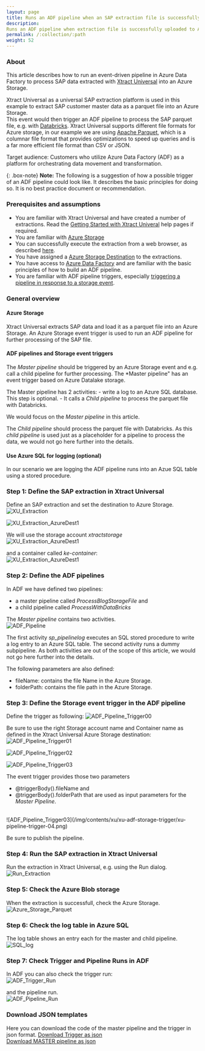 ```yaml
---
layout: page
title: Runs an ADF pipeline when an SAP extraction file is successfully uploaded to Azure storage
description: 
Runs an ADF pipeline when extraction file is successfully uploaded to Azure storage
permalink: /:collection/:path
weight: 52
---
```



### About

This article describes how to run an event-driven pipeline in Azure Data Factory to process SAP data extracted with [Xtract Universal](https://theobald-software.com/en/xtract-universal/) into an Azure Storage. </br>

Xtract Universal as a universal SAP extraction platform is used in this example to extract SAP customer master data as a parquet file into an Azure Storage. <br> 
This event would then trigger an ADF pipeline to process the SAP parquet file, e.g. with [Databricks](https://docs.microsoft.com/en-us/azure/databricks/scenarios/what-is-azure-databricks).
Xtract Universal supports different file formats for Azure storage, in our example we are using [Apache Parquet](https://docs.microsoft.com/en-us/azure/databricks/data/data-sources/read-parquet), which is a columnar file format that provides optimizations to speed up queries and is a far more efficient file format than CSV or JSON.

Target audience: Customers who utilize Azure Data Factory (ADF) as a platform for orchestrating data movement and transformation. <br>

{: .box-note}
**Note:** The following is a suggestion of how a possible trigger of an ADF pipeline could look like. It describes the basic principles for doing so. It is no best practice document or recommendation.

### Prerequisites and assumptions

- You are familiar with Xtract Universal and have created a number of extractions. Read the [Getting Started with Xtract Univeral](https://help.theobald-software.com/en/xtract-universal/getting-started) help pages if required.
- You are familiar with [Azure Storage](https://docs.microsoft.com/en-us/azure/storage/common/storage-introduction)
- You can successfully execute the extraction from a web browser, as described [here](https://help.theobald-software.com/en/xtract-universal/getting-started/run-an-extraction#url-and-command-line-3).
- You have assigned a [Azure Storage Destination](https://help.theobald-software.com/en/xtract-universal/destinations/azure-storage) to the extractions.<br> 
- You have access to [Azure Data Factory](https://docs.microsoft.com/en-us/azure/data-factory/) and are familiar with the basic principles of how to build an ADF pipeline.
- You are familiar with ADF pipeline triggers, especially [triggering a pipeline in response to a storage event](https://docs.microsoft.com/en-us/azure/data-factory/how-to-create-event-trigger?tabs=data-factory). 


### General overview

#### Azure Storage 
Xtract Universal extracts SAP data and load it as a parquet file into an Azure Storage. An Azure Storage event trigger is used to run an ADF pipeline for further processing of the SAP file. 

#### ADF pipelines and Storage event triggers
The *Master pipeline* should be triggered by an Azure Storage event and e.g. call a child pipeline for further processing. The *Master pipeline" has an event trigger based on Azure Datalake storage. 

The Master pipeline has 2 activities:
	- write a log to an Azure SQL database. This step is optional.
	- It calls a *Child pipeline* to process the parquet file with Databricks.

We would focus on the *Master pipeline* in this article. 

The *Child pipeline* should process the parquet file with Databricks. As this *child pipeline* is used just as a placeholder for a pipeline to process the data, we would not go here further into the details. 

#### Use Azure SQL for logging (optional)
In our scenario we are logging the ADF pipeline runs into an Azue SQL table using a stored procedure. 

### Step 1: Define the SAP extraction in Xtract Universal

Define an SAP extraction and set the destination to Azure Storage.</br>
![XU_Extraction](/img/contents/xu/xu-adf-storage-trigger/xu-extraction-azure-destination.png)

![XU_Extraction_AzureDest1](/img/contents/xu/xu-adf-storage-trigger/xu-exraction-destination.png)

We will use the storage account *xtractstorage*</br>
![XU_Extraction_AzureDest1](/img/contents/xu/xu-adf-storage-trigger/xu-azure-destination-01.png)

and a container called *ke-container*:</br>
![XU_Extraction_AzureDest1](/img/contents/xu/xu-adf-storage-trigger/xu-azure-destination-02.png)

### Step 2: Define the ADF pipelines 

In ADF we have defined two pipelines: 
- a master pipeline called *ProcessBlogStorageFile* and 
- a child pipeline called *ProcessWithDataBricks* 

The *Master pipeline* contains two activities.</br>
![ADF_Pipeline](/img/contents/xu/xu-adf-storage-trigger/adf-pipeline-overview.png)

The first activity *sp_pipelinelog* executes an SQL stored procedure to write a log entry to an Azure SQL table. The second activity runs a dummy subpipeline. As both activities are out of the scope of this article, we would not go here further into the details. 

The following parameters are also defined: 
- fileName: contains the file Name in the Azure Storage.
- folderPath: contains the file path in the Azure Storage. 

### Step 3: Define the Storage event trigger in the ADF pipeline

Define the trigger as following: 
![ADF_Pipeline_Trigger00](/img/contents/xu/xu-adf-storage-trigger/adf-pipeline-trigger-edit.png)

Be sure to use the right Storage account name and Container name as defined in the Xtract Universal Azure Storage destination:</br> 
![ADF_Pipeline_Trigger01](/img/contents/xu/xu-adf-storage-trigger/xu-pipeline-trigger-01.png)


![ADF_Pipeline_Trigger02](/img/contents/xu/xu-adf-storage-trigger/xu-pipeline-trigger-02.png)

![ADF_Pipeline_Trigger03](/img/contents/xu/xu-adf-storage-trigger/xu-pipeline-trigger-03.png)

The event trigger provides those two parameters 
- @triggerBody().fileName and 
- @triggerBody().folderPath 
that are used as input parameters for the *Master Pipeline*.
</br>
![ADF_Pipeline_Trigger03](/img/contents/xu/xu-adf-storage-trigger/xu-pipeline-trigger-04.png)

Be sure to publish the pipeline.

### Step 4: Run the SAP extraction in Xtract Universal

Run the extraction in Xtract Universal, e.g. using the Run dialog.</br>
![Run_Extraction](/img/contents/xu/xu-adf-storage-trigger/xu-extraction-successful.png) 

### Step 5: Check the Azure Blob storage 
When the extraction is successfull, check the Azure Storage.</br> 
![Azure_Storage_Parquet](/img/contents/xu/xu-adf-storage-trigger/azure-storage-parquet-file.png ) 


### Step 6: Check the log table in Azure SQL 
The log table shows an entry each for the master and child pipeline.</br>
![SQL_log](/img/contents/xu/xu-adf-storage-trigger/sql-run-log.png) 


### Step 7: Check Trigger and Pipeline Runs in ADF 
In ADF you can also check the trigger run: </br>
![ADF_Trigger_Run](/img/contents/xu/xu-adf-storage-trigger/adf-trigger-run.png) 


and the pipeline run. </br>
![ADF_Pipeline_Run](/img/contents/xu/xu-adf-storage-trigger/adf-pipeline-run.png) 


### Download JSON templates
Here you can download the code of the master pipeline and the trigger in json format. 
<a href="/files/xu/BlobEventsTrigger01.json">Download Trigger  as json</a> <br>
<a href="/files/xu/ProcessBlobStorageFile.json">Download MASTER pipeline as json</a>









